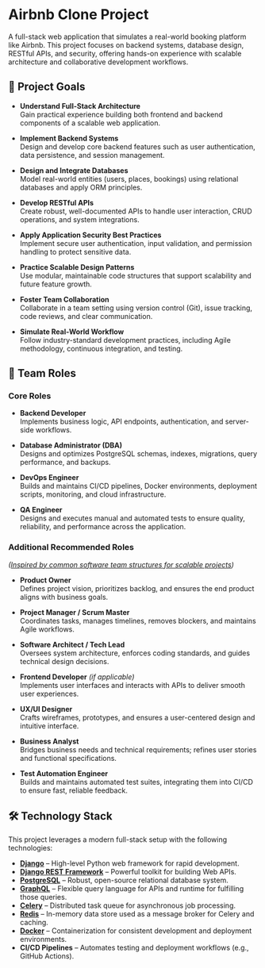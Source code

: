 # Airbnb Clone Project
A full-stack web application that simulates a real-world booking platform like Airbnb. This project focuses on backend systems, database design, RESTful APIs, and security, offering hands-on experience with scalable architecture and collaborative development workflows.

## 🚀 Project Goals

- **Understand Full-Stack Architecture**  
  Gain practical experience building both frontend and backend components of a scalable web application.

- **Implement Backend Systems**  
  Design and develop core backend features such as user authentication, data persistence, and session management.

- **Design and Integrate Databases**  
  Model real-world entities (users, places, bookings) using relational databases and apply ORM principles.

- **Develop RESTful APIs**  
  Create robust, well-documented APIs to handle user interaction, CRUD operations, and system integrations.

- **Apply Application Security Best Practices**  
  Implement secure user authentication, input validation, and permission handling to protect sensitive data.

- **Practice Scalable Design Patterns**  
  Use modular, maintainable code structures that support scalability and future feature growth.

- **Foster Team Collaboration**  
  Collaborate in a team setting using version control (Git), issue tracking, code reviews, and clear communication.

- **Simulate Real-World Workflow**  
  Follow industry-standard development practices, including Agile methodology, continuous integration, and testing.

## 👥 Team Roles

### Core Roles
- **Backend Developer**  
  Implements business logic, API endpoints, authentication, and server-side workflows.

- **Database Administrator (DBA)**  
  Designs and optimizes PostgreSQL schemas, indexes, migrations, query performance, and backups.

- **DevOps Engineer**  
  Builds and maintains CI/CD pipelines, Docker environments, deployment scripts, monitoring, and cloud infrastructure.

- **QA Engineer**  
  Designs and executes manual and automated tests to ensure quality, reliability, and performance across the application.

### Additional Recommended Roles
 *([Inspired by common software team structures for scalable projects](https://itrexgroup.com/blog/software-development-team-structure/))*

- **Product Owner**  
  Defines project vision, prioritizes backlog, and ensures the end product aligns with business goals.

- **Project Manager / Scrum Master**  
  Coordinates tasks, manages timelines, removes blockers, and maintains Agile workflows.

- **Software Architect / Tech Lead**  
  Oversees system architecture, enforces coding standards, and guides technical design decisions.

- **Frontend Developer** *(if applicable)*  
  Implements user interfaces and interacts with APIs to deliver smooth user experiences.

- **UX/UI Designer**  
  Crafts wireframes, prototypes, and ensures a user-centered design and intuitive interface.

- **Business Analyst**  
  Bridges business needs and technical requirements; refines user stories and functional specifications.

- **Test Automation Engineer**  
  Builds and maintains automated test suites, integrating them into CI/CD to ensure fast, reliable feedback.



## 🛠️ Technology Stack

This project leverages a modern full-stack setup with the following technologies:

- **[Django](https://www.djangoproject.com/)** – High-level Python web framework for rapid development.
- **[Django REST Framework](https://www.django-rest-framework.org/)** – Powerful toolkit for building Web APIs.
- **[PostgreSQL](https://www.postgresql.org/)** – Robust, open-source relational database system.
- **[GraphQL](https://graphql.org/)** – Flexible query language for APIs and runtime for fulfilling those queries.
- **[Celery](https://docs.celeryq.dev/)** – Distributed task queue for asynchronous job processing.
- **[Redis](https://redis.io/)** – In-memory data store used as a message broker for Celery and caching.
- **[Docker](https://www.docker.com/)** – Containerization for consistent development and deployment environments.
- **CI/CD Pipelines** – Automates testing and deployment workflows (e.g., GitHub Actions).
